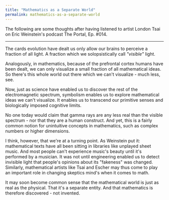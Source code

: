 ```yaml
---
title: "Mathematics as a Separate World"
permalink: mathematics-as-a-separate-world
---
```


The following are some thoughts after having listened to artist London Tsai on Eric Weinstein's podcast The Portal, Ep. #014.

---

The cards evolution have dealt us only allow our brains to perceive a fraction of all light. A fraction which we solopsistically call *"visible"* light.

Analogously, in mathematics, because of the prefrontal cortex humans have been dealt, we can only visualize a small fraction of all mathematical ideas. So there's this whole world out there which we can't visualize - much less, see.

Now, just as science have enabled us to discover the rest of the electromagnetic spectrum, symbolism enables us to explore mathematical ideas we can't visualize. It enables us to transcend our primitive senses and biologically imposed cognitive limits.

No one today would claim that gamma rays are any less real than the visible spectrum - nor that they are a human construct. And yet, this is a fairly common notion for unintuitive concepts in mathematics, such as complex numbers or higher dimensions.

I think, however, that we're at a turning point. As Weinstein put it: mathematical texts have all been sitting in libraries like unplayed sheet music. And most people can't experience music's beauty until it's performed by a musician. It was not until engineering enabled us to detect invisible light that people's opinions about its "fakeness" was changed. Similarly, mathematical artists like Tsai and Escher may thus come to play an important role in changing skeptics mind's when it comes to math.

It may soon become common sense that the mathematical world is just as real as the physical. That it's a separate entity. And that mathematics is therefore discovered - not invented.
